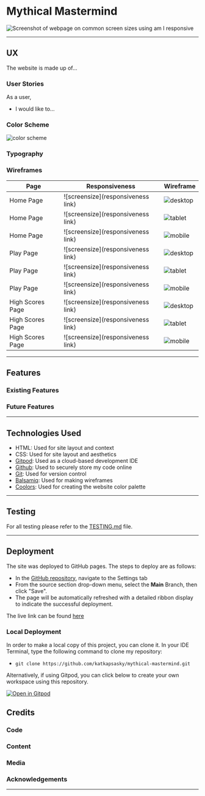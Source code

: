 # Mythical Mastermind

![Screenshot of webpage on common screen sizes using am I responsive](link)

---

## UX

The website is made up of... 

### User Stories

As a user, 
- I would like to...

### Color Scheme

![color scheme](link)

### Typography

### Wireframes

| Page | Responsiveness | Wireframe |
| --- | --- | --- |
| Home Page | ![screensize](responsiveness link) | ![desktop](documentation/wireframes/desktop-homepage-wireframe.png) |
| Home Page | ![screensize](responsiveness link) | ![tablet](documentation/wireframes/tablet-homepage-wireframe.png) |
| Home Page | ![screensize](responsiveness link) | ![mobile](documentation/wireframes/mobile-homepage-wireframe.png) |
| Play Page | ![screensize](responsiveness link) | ![desktop](documentation/wireframes/desktop-playpage-wireframe.png) |
| Play Page | ![screensize](responsiveness link) | ![tablet](documentation/wireframes/tablet-playpage-wireframe.png) |
| Play Page | ![screensize](responsiveness link) | ![mobile](documentation/wireframes/mobile-playpage-wireframe.png) |
| High Scores Page | ![screensize](responsiveness link) | ![desktop](documentation/wireframes/desktop-scorespage-wireframe.png) |
| High Scores Page | ![screensize](responsiveness link) | ![tablet](documentation/wireframes/tablet-scorespage-wireframe.png) |
| High Scores Page | ![screensize](responsiveness link) | ![mobile](documentation/wireframes/mobile-scorespage-wireframe.png) |

---

## Features

### Existing Features

### Future Features 

---

## Technologies Used

- HTML: Used for site layout and context
- CSS: Used for site layout and aesthetics
- [Gitpod](https://gitpod.io): Used as a cloud-based development IDE
- [Github](https://github.com/): Used to securely store my code online
- [Git](https://git-scm.com/): Used for version control
- [Balsamiq](https://balsamiq.com/): Used for making wireframes
- [Coolors](https://coolors.co/305373-c5d86d-f7f7f2-2c6e49-c8a7ab): Used for creating the website color palette

---

## Testing

For all testing please refer to the [TESTING.md](TESTING.md) file.

---

## Deployment

The site was deployed to GitHub pages. The steps to deploy are as follows: 
  - In the [GitHub repository](https://github.com/katkapsasky/mythical-mastermind), navigate to the Settings tab 
  - From the source section drop-down menu, select the **Main** Branch, then click "Save".
  - The page will be automatically refreshed with a detailed ribbon display to indicate the successful deployment.

The live link can be found [here](https://katkapsasky.github.io/mythical-mastermind/)

### Local Deployment

In order to make a local copy of this project, you can clone it. In your IDE Terminal, type the following command to clone my repository:

- `git clone https://github.com/katkapsasky/mythical-mastermind.git`

Alternatively, if using Gitpod, you can click below to create your own workspace using this repository.

[![Open in Gitpod](https://gitpod.io/button/open-in-gitpod.svg)](https://gitpod.io/#https://github.com/katkapsasky/mythical-mastermind)

## Credits

### Code

### Content

### Media

### Acknowledgements

---